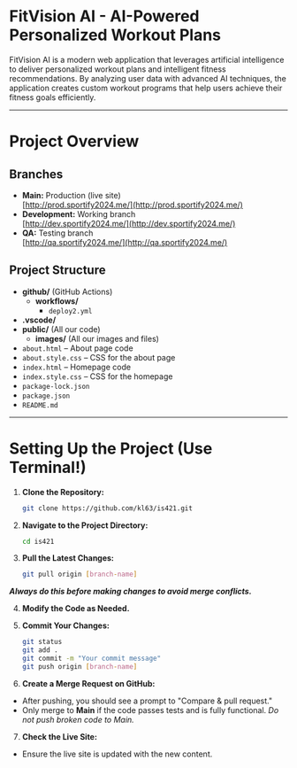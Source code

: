 # FitVision AI - AI-Powered Personalized Workout Plans

FitVision AI is a modern web application that leverages artificial intelligence to deliver personalized workout plans and intelligent fitness recommendations. By analyzing user data with advanced AI techniques, the application creates custom workout programs that help users achieve their fitness goals efficiently.

---

# Project Overview

## Branches
- **Main:** Production (live site)  
  [http://prod.sportify2024.me/](http://prod.sportify2024.me/)
- **Development:** Working branch  
  [http://dev.sportify2024.me/](http://dev.sportify2024.me/)
- **QA:** Testing branch  
  [http://qa.sportify2024.me/](http://qa.sportify2024.me/)

## Project Structure
- **github/** (GitHub Actions)
  - **workflows/**
    - `deploy2.yml`
- **.vscode/**
- **public/** (All our code)
  - **images/** (All our images and files)
- `about.html` – About page code
- `about.style.css` – CSS for the about page
- `index.html` – Homepage code
- `index.style.css` – CSS for the homepage
- `package-lock.json`
- `package.json`
- `README.md`

---

# Setting Up the Project (Use Terminal!)

1. **Clone the Repository:**
   ```bash
   git clone https://github.com/kl63/is421.git

2. **Navigate to the Project Directory:**
   ```bash
   cd is421
   
3. **Pull the Latest Changes:**
   ```bash
   git pull origin [branch-name]

**_Always do this before making changes to avoid merge conflicts._**

4. **Modify the Code as Needed.**

5. **Commit Your Changes:**
   ```bash
   git status
   git add .
   git commit -m "Your commit message"
   git push origin [branch-name]
   
6. **Create a Merge Request on GitHub:**

- After pushing, you should see a prompt to "Compare & pull request."
- Only merge to **Main** if the code passes tests and is fully functional.
  _Do not push broken code to Main._
  
7. **Check the Live Site:**
- Ensure the live site is updated with the new content.

